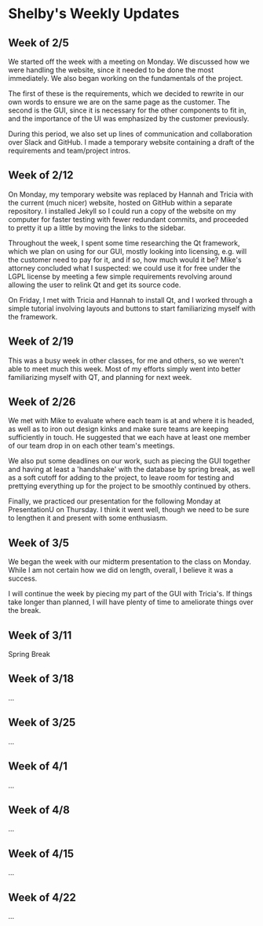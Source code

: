 # Shelby's Weekly Updates

## Week of 2/5
We started off the week with a meeting on Monday. We discussed how we
were handling the website, since it needed to be done the most
immediately. We also began working on the fundamentals of the project.

The first of these is the requirements, which we decided to rewrite
in our own words to ensure we are on the same page as the customer. The
second is the GUI, since it is necessary for the other
components to fit in, and the importance of the UI was emphasized by the
customer previously.

During this period, we also set up lines of communication and
collaboration over Slack and GitHub. I made a temporary website
containing a draft of the requirements and team/project intros.


## Week of 2/12
On Monday, my temporary website was replaced by Hannah and Tricia with
the current (much nicer) website, hosted on GitHub within a separate
repository. I installed Jekyll so I could run a copy of the website
on my computer for faster testing with fewer redundant commits, and
proceeded to pretty it up a little by moving the links to the sidebar.

Throughout the week, I spent some time researching the Qt framework,
which we plan on using for our GUI, mostly looking into licensing, e.g.
will the customer need to pay for it, and if so, how much would it be?
Mike's attorney concluded what I suspected: we could use it for free
under the LGPL license by meeting a few simple requirements revolving
around allowing the user to relink Qt and get its source code.

On Friday, I met with Tricia and Hannah to install Qt, and I worked
through a simple tutorial involving layouts and buttons to start
familiarizing myself with the framework.


## Week of 2/19

This was a busy week in other classes, for me and others,
so we weren't able to meet much this week. Most of my efforts simply
went into better familiarizing myself with QT, and planning for next week.


## Week of 2/26

We met with Mike to evaluate where each team is at and where it is headed, as well as to iron out design 
kinks and make sure teams are keeping sufficiently in touch. He suggested that we each have at least one 
member of our team drop in on each other team's meetings.

We also put some deadlines on our work, such as piecing the GUI together and having at least a 'handshake' 
with the database by spring break, as well as a soft cutoff for adding to the project, to leave room for 
testing and prettying everything up for the project to be smoothly continued by others.

Finally, we practiced our presentation for the following Monday at PresentationU on Thursday. I think it 
went well, though we need to be sure to lengthen it and present with some enthusiasm.


## Week of 3/5

We began the week with our midterm presentation to the class on Monday. While I am not certain how we did 
on length, overall, I believe it was a success.

I will continue the week by piecing my part of the GUI with Tricia's. If things take longer than planned, 
I will have plenty of time to ameliorate things over the break.


## Week of 3/11

Spring Break


## Week of 3/18

...


## Week of 3/25

...


## Week of 4/1

...


## Week of 4/8

...


## Week of 4/15

...


## Week of 4/22

...
